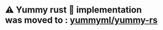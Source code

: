 # ⚠️ Yummy rust 🦀 implementation was moved to : [yummyml/yummy-rs](https://github.com/yummyml/yummy-rs)
